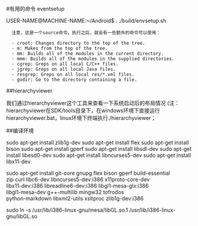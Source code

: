 #有用的命令 eventsetup

USER-NAME@MACHINE-NAME:~/Android$ .  ./build/envsetup.sh

      注意，这是一个source命令，执行之后，就会有一些额外的命令可以使用：

      - croot: Changes directory to the top of the tree.
      - m: Makes from the top of the tree.
      - mm: Builds all of the modules in the current directory.
      - mmm: Builds all of the modules in the supplied directories.
      - cgrep: Greps on all local C/C++ files.
      - jgrep: Greps on all local Java files.
      - resgrep: Greps on all local res/*.xml files.
      - godir: Go to the directory containing a file.

##hierarchyviewer


我们通过hierarchyviewer这个工具来查看一下系统启动后的布局情况
(注：hierarchyviewer在SDK/tools目录下，在windows环境下直接运行hierarchyviewer.bat，linux环境下终端执行./hierarchyviewer；

##编译环境

sudo apt-get install zlib1g-dev
sudo apt-get install flex
sudo apt-get install bison
sudo apt-get install gperf
sudo apt-get install libsdl-dev
sudo apt-get install libesd0-dev
sudo apt-get install libncurses5-dev
sudo apt-get install libx11-dev


sudo apt-get install git-core gnupg flex bison gperf build-essential \
  zip curl libc6-dev libncurses5-dev:i386 x11proto-core-dev \
  libx11-dev:i386 libreadline6-dev:i386 libgl1-mesa-glx:i386 \
  libgl1-mesa-dev g++-multilib mingw32 tofrodos \
  python-markdown libxml2-utils xsltproc zlib1g-dev:i386

sudo ln -s /usr/lib/i386-linux-gnu/mesa/libGL.so.1 /usr/lib/i386-linux-gnu/libGL.so
